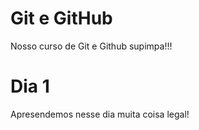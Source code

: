 # Git e GitHub

Nosso curso de Git e Github supimpa!!!


# Dia 1

Apresendemos nesse dia muita coisa legal!